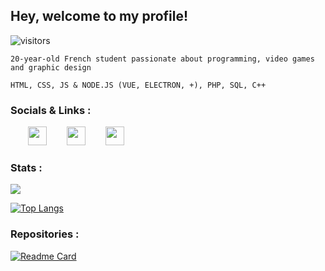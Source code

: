 
 ## Hey, welcome to my profile!
![visitors](https://visitor-badge.glitch.me/badge?page_id=${Lxdovic})
```
20-year-old French student passionate about programming, video games and graphic design

HTML, CSS, JS & NODE.JS (VUE, ELECTRON, +), PHP, SQL, C++
```

 ### Socials & Links :

   [<img src="https://i.imgur.com/9wHNaD9.png" width="30" height="30"/>](https://mail.google.com/mail/u/1/#inbox?compose=GTvVlcRzCbgzcRSDGJhJfvfpFKbjgMrwTrlxmjKRwhnKggQPTZDzWWfVNKMVtjrMJDDpMXlgfLxvW)   [<img src="https://i.imgur.com/k3qG9Qm.png" width="30" height="30"/>](https://discordapp.com/users/221908554058170368/)   [<img src="https://i.imgur.com/iDnvhM2.png" width="30" height="30"/>](https://www.lxdovic.fr)
### Stats :
![](https://github-readme-stats.vercel.app/api?username=Lxdovic&show_icons=true&theme=tokyonight&hide_title=true)

[![Top Langs](https://github-readme-stats.vercel.app/api/top-langs/?username=Lxdovic&theme=tokyonight&layout=default&card_width=495)](https://github.com/Lxdovic/Lxdovic)


### Repositories : 

[![Readme Card](https://github-readme-stats.vercel.app/api/pin/?username=Lxdovic&repo=Weakfish&theme=tokyonight&card_width=400)](https://github.com/Lxdovic/Weakfish)

